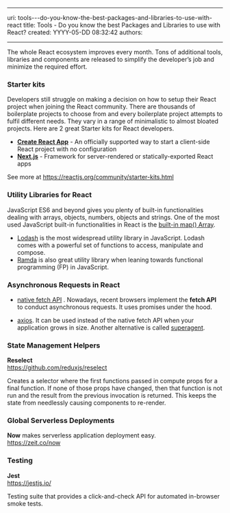 

---
uri: tools---do-you-know-the-best-packages-and-libraries-to-use-with-react
title: Tools - Do you know the best Packages and Libraries to use with React?
created: YYYY-05-DD 08:32:42
authors:

---




<span class='intro'> The whole React ecosystem improves every month. Tons of additional tools, libraries and components are released to simplify the developer’s job and minimize the required effort.&#160;<br> </span>

<h3 class="ssw15-rteElement-H3">​Starter kits</h3><p>Developers still struggle on making a decision on how to setup their React project when joining the React community. There are thousands of boilerplate projects to choose from and every boilerplate project attempts to fulfil different needs. They vary in a range of minimalistic to almost bloated projects. Here are 2 great Starter kits for React developers.</p><ul><li> 
      <strong> 
         <a href="https&#58;//github.com/facebook/create-react-app">Create React App</a></strong> - An officially supported way to start a client-side React project with no configuration</li><li> 
      <strong>
         <a href="https&#58;//nextjs.org/">Next.js</a></strong> - Framework for server-rendered or statically-exported React apps</li></ul><p>See more at 
   <a href="https&#58;//reactjs.org/community/starter-kits.html">https&#58;//reactjs.org/community/starter-kits.html</a></p><h3 class="ssw15-rteElement-H3">Utility Libraries for React</h3><p>JavaScript ES6 and beyond gives you plenty of built-in functionalities dealing with arrays, objects, numbers, objects and strings. One of the most used JavaScript built-in functionalities in React is the 
   <a href="https&#58;//developer.mozilla.org/en/docs/Web/JavaScript/Reference/Global_Objects/Array/map">built-in map() Array</a>.</p><ul><li> 
      <a href="https&#58;//lodash.com/">Lodash</a> is the most widespread utility library in JavaScript. Lodash comes with a powerful set of functions to access, manipulate and compose.</li><li> 
      <a href="http&#58;//ramdajs.com/">Ramda</a> is also great utility library when leaning towards functional programming (FP) in JavaScript.</li></ul><h3 class="ssw15-rteElement-H3">Asynchronous Requests in React</h3><ul><li> 
      <a href="https&#58;//developer.mozilla.org/en/docs/Web/API/Fetch_API">native fetch API</a> . Nowadays, recent browsers implement the 
      <strong>fetch API</strong> to conduct asynchronous requests. It uses promises under the hood. <br></li></ul><ul><li> 
      <a href="https&#58;//github.com/mzabriskie/axios">axios</a>. It can be used instead of the native fetch API when your application grows in size. Another alternative is called 
      <a href="https&#58;//github.com/visionmedia/superagent">superagent</a>.</li></ul><h3 class="ssw15-rteElement-H3">State Management Helpers</h3><p> 
   <strong>Reselect</strong><br><a href="https&#58;//github.com/reduxjs/reselect">https&#58;//github.com/reduxjs/reselect</a></p><p>Creates a selector where the first functions passed in compute props for a final function. If none of those props have changed, then that function is not run and the result from the previous invocation is returned. This keeps the state from needlessly causing components to re-render.</p><h3 class="ssw15-rteElement-H3">Global Serverless Deployments</h3><p> 
   <strong>Now</strong> makes serverless application deployment easy.<br><a href="https&#58;//zeit.co/now">https&#58;//zeit.co/now</a></p><h3 class="ssw15-rteElement-H3">Testing</h3><p> 
   <strong>Jest</strong><br><a href="https&#58;//jestjs.io/">https&#58;//jestjs.io/</a></p><p>Testing suite that provides a click-and-check API for automated in-browser smoke tests.</p>


